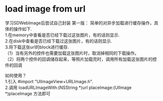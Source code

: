 # load image from url
学习SDWebImage后尝试自己封装
第一版：
简单的对异步加载进行缓存操作，具体的操作如下.      
1.在memory中查看是否已经下载过这张图片，有的话则显示.     
2.在disk中查看是否已经下载过这张图片，有的话则显示.       
3.将下载这张url的block进行缓存.      
  （1）当有另外的控件也需要加载这张图片时，取消掉相同的下载操作。       
	（2）将两个控件的回调储存起来，等照片加载完时，调用所有加载这张图片的控件的回调


如何使用？       
1.引入 #import "UIImageView+URLImage.h".      
2.调用 loadURLImageWith:(NSString *)url placeImage:(UIImage *)placeImage 方法即可
